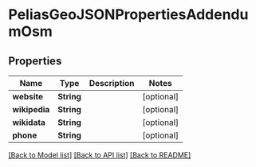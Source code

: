 # PeliasGeoJSONPropertiesAddendumOsm

## Properties
Name | Type | Description | Notes
------------ | ------------- | ------------- | -------------
**website** | **String** |  | [optional] 
**wikipedia** | **String** |  | [optional] 
**wikidata** | **String** |  | [optional] 
**phone** | **String** |  | [optional] 

[[Back to Model list]](../README.md#documentation-for-models) [[Back to API list]](../README.md#documentation-for-api-endpoints) [[Back to README]](../README.md)


